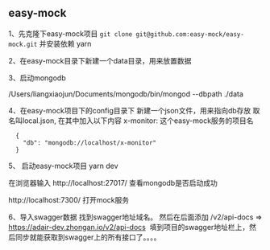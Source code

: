 ## easy-mock

1、先克隆下easy-mock项目
`git clone git@github.com:easy-mock/easy-mock.git`
并安装依赖  yarn

2、在easy-mock目录下新建一个data目录，用来放置数据

3、启动mongodb

/Users/liangxiaojun/Documents/mongodb/bin/mongod --dbpath ./data

4、在easy-mock项目下的config目录下 新建一个json文件，用来指向db存放
  取名叫local.json, 在其中加入以下内容
  x-monitor: 这个easy-mock服务的项目名
  ```
    {
      "db": "mongodb://localhost/x-monitor"
    }
  ```
5、 启动easy-mock项目 yarn dev

在浏览器输入
http://localhost:27017/ 查看mongodb是否启动成功

http://localhost:7300/  打开mock服务



6、导入swagger数据
找到swagger地址域名。 然后在后面添加 /v2/api-docs  => https://adair-dev.zhongan.io/v2/api-docs  填到项目的swagger地址栏上，然后同步就能获取到swagger上的所有接口了。。。。
